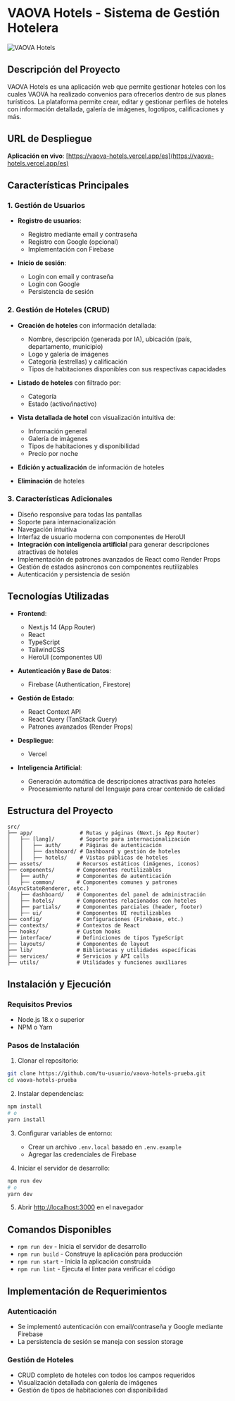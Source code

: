 # VAOVA Hotels - Sistema de Gestión Hotelera

![VAOVA Hotels](https://vaova-hotels.vercel.app/favicon.ico)

## Descripción del Proyecto

VAOVA Hotels es una aplicación web que permite gestionar hoteles con los cuales VAOVA ha realizado convenios para ofrecerlos dentro de sus planes turísticos. La plataforma permite crear, editar y gestionar perfiles de hoteles con información detallada, galería de imágenes, logotipos, calificaciones y más.

## URL de Despliegue

**Aplicación en vivo**: [https://vaova-hotels.vercel.app/es](https://vaova-hotels.vercel.app/es)

## Características Principales

### 1. Gestión de Usuarios

- **Registro de usuarios**:

  - Registro mediante email y contraseña
  - Registro con Google (opcional)
  - Implementación con Firebase

- **Inicio de sesión**:
  - Login con email y contraseña
  - Login con Google
  - Persistencia de sesión

### 2. Gestión de Hoteles (CRUD)

- **Creación de hoteles** con información detallada:

  - Nombre, descripción (generada por IA), ubicación (país, departamento, municipio)
  - Logo y galería de imágenes
  - Categoría (estrellas) y calificación
  - Tipos de habitaciones disponibles con sus respectivas capacidades

- **Listado de hoteles** con filtrado por:

  - Categoría
  - Estado (activo/inactivo)

- **Vista detallada de hotel** con visualización intuitiva de:

  - Información general
  - Galería de imágenes
  - Tipos de habitaciones y disponibilidad
  - Precio por noche

- **Edición y actualización** de información de hoteles

- **Eliminación** de hoteles

### 3. Características Adicionales

- Diseño responsive para todas las pantallas
- Soporte para internacionalización
- Navegación intuitiva
- Interfaz de usuario moderna con componentes de HeroUI
- **Integración con inteligencia artificial** para generar descripciones atractivas de hoteles
- Implementación de patrones avanzados de React como Render Props
- Gestión de estados asíncronos con componentes reutilizables
- Autenticación y persistencia de sesión

## Tecnologías Utilizadas

- **Frontend**:

  - Next.js 14 (App Router)
  - React
  - TypeScript
  - TailwindCSS
  - HeroUI (componentes UI)

- **Autenticación y Base de Datos**:

  - Firebase (Authentication, Firestore)

- **Gestión de Estado**:

  - React Context API
  - React Query (TanStack Query)
  - Patrones avanzados (Render Props)

- **Despliegue**:
  - Vercel

- **Inteligencia Artificial**:
  - Generación automática de descripciones atractivas para hoteles
  - Procesamiento natural del lenguaje para crear contenido de calidad

## Estructura del Proyecto

```
src/
├── app/               # Rutas y páginas (Next.js App Router)
│   ├── [lang]/        # Soporte para internacionalización
│   │   ├── auth/      # Páginas de autenticación
│   │   ├── dashboard/ # Dashboard y gestión de hoteles
│   │   ├── hotels/    # Vistas públicas de hoteles
├── assets/           # Recursos estáticos (imágenes, iconos)
├── components/       # Componentes reutilizables
│   ├── auth/         # Componentes de autenticación
│   ├── common/       # Componentes comunes y patrones (AsyncStateRenderer, etc.)
│   ├── dashboard/    # Componentes del panel de administración
│   ├── hotels/       # Componentes relacionados con hoteles
│   ├── partials/     # Componentes parciales (header, footer)
│   ├── ui/           # Componentes UI reutilizables
├── config/           # Configuraciones (Firebase, etc.)
├── contexts/         # Contextos de React
├── hooks/            # Custom hooks
├── interface/        # Definiciones de tipos TypeScript
├── layouts/          # Componentes de layout
├── lib/              # Bibliotecas y utilidades específicas
├── services/         # Servicios y API calls
├── utils/            # Utilidades y funciones auxiliares
```

## Instalación y Ejecución

### Requisitos Previos

- Node.js 18.x o superior
- NPM o Yarn

### Pasos de Instalación

1. Clonar el repositorio:

```bash
git clone https://github.com/tu-usuario/vaova-hotels-prueba.git
cd vaova-hotels-prueba
```

2. Instalar dependencias:

```bash
npm install
# o
yarn install
```

3. Configurar variables de entorno:

   - Crear un archivo `.env.local` basado en `.env.example`
   - Agregar las credenciales de Firebase

4. Iniciar el servidor de desarrollo:

```bash
npm run dev
# o
yarn dev
```

5. Abrir [http://localhost:3000](http://localhost:3000) en el navegador

## Comandos Disponibles

- `npm run dev` - Inicia el servidor de desarrollo
- `npm run build` - Construye la aplicación para producción
- `npm run start` - Inicia la aplicación construida
- `npm run lint` - Ejecuta el linter para verificar el código

## Implementación de Requerimientos

### Autenticación

- Se implementó autenticación con email/contraseña y Google mediante Firebase
- La persistencia de sesión se maneja con session storage

### Gestión de Hoteles

- CRUD completo de hoteles con todos los campos requeridos
- Visualización detallada con galería de imágenes
- Gestión de tipos de habitaciones con disponibilidad
